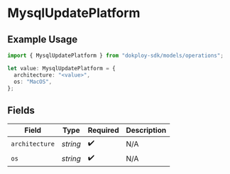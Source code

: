 # MysqlUpdatePlatform

## Example Usage

```typescript
import { MysqlUpdatePlatform } from "dokploy-sdk/models/operations";

let value: MysqlUpdatePlatform = {
  architecture: "<value>",
  os: "MacOS",
};
```

## Fields

| Field              | Type               | Required           | Description        |
| ------------------ | ------------------ | ------------------ | ------------------ |
| `architecture`     | *string*           | :heavy_check_mark: | N/A                |
| `os`               | *string*           | :heavy_check_mark: | N/A                |